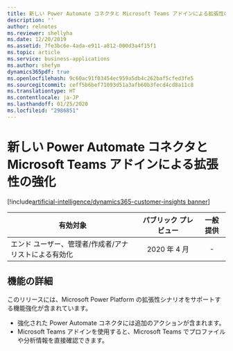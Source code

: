 ```yaml
---
title: 新しい Power Automate コネクタと Microsoft Teams アドインによる拡張性の強化
description: ''
author: relnotes
ms.reviewer: shellyha
ms.date: 12/20/2019
ms.assetid: 7fe3bc6e-4ada-e911-a812-000d3a4f15f1
ms.topic: article
ms.service: business-applications
ms.author: shefym
dynamics365pdf: true
ms.openlocfilehash: 9c60ac91f03454ec959a5db4c262baf5cfed3fe5
ms.sourcegitcommit: ceff5b6bef71093d51a3afb60b3fecd4cd8a11c8
ms.translationtype: HT
ms.contentlocale: ja-JP
ms.lasthandoff: 01/25/2020
ms.locfileid: "2986851"
---
```

# <a name="extensibility-enhancements-with-new-power-automate-connectors-and-microsoft-teams-add-in"></a>新しい Power Automate コネクタと Microsoft Teams アドインによる拡張性の強化
[!include[artificial-intelligence/dynamics365-customer-insights banner](../includes/artificial-intelligence/dynamics365-customer-insights.md)]

| 有効対象    |  パブリック プレビュー | 一般提供 | 
| ---------- | :----------: |:----------: |
|エンド ユーザー、管理者/作成者/アナリストによる有効化|2020 年 4 月| -|






## <a name="feature-details"></a>機能の詳細
<!--feature detail start -->
このリリースには、Microsoft Power Platform の拡張性シナリオをサポートする機能強化が含まれています。

- 強化された Power Automate コネクタには追加のアクションが含まれます。
- Microsoft Teams アドインを使用すると、Microsoft Teams でプロファイルや分析情報を直接確認できます。
<!--feature detail end -->










